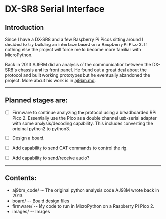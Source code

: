 # DX-SR8 Serial Interface

## Introduction

Since I have a DX-SR8 and a few Raspberry Pi Picos sitting around I decided to try building an interface based on a Raspberry Pi Pico 2. If nothing else the project will force me to become more familiar with MicroPython.

Back in 2013 AJ9BM did an analysis of the communication between the DX-SR8's chassis and its front panel. He found out a great deal about the protocol and built working prototypes but he eventually abandoned the project. More about his work is in [aj9bm.md](./aj9bm.md).
 
---

## Planned stages are:

- [ ] Firmware to continue analyzing the protocol using a breadboarded RPi Pico 2. Essentially use the Pico as a double channel usb-serial adapter with some analysis/decoding capability. This includes converting the original python2 to python3.

- [ ] Design a board.

- [ ] Add capability to send CAT commands to control the rig.

- [ ] Add capability to send/receive audio?

---

## Contents:

- aj9bm_code/ -- The original python analysis code AJ9BM wrote back in 2013.
- board/ -- Board design files
- firmware/ -- My code to run in MicroPython on a Raspberry Pi Pico 2.
- images/ -- Images

